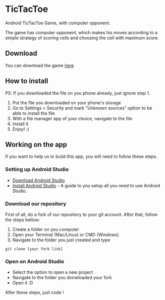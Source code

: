 # TicTacToe

Android TicTacToe Game, with computer opponent.

The game has computer opponent, which makes his moves according to a simple strategy of scoring cells and choosing the cell with maximum score.

## Download
You can download the game [here](http://)

## How to install
PS: If you downloaded the file on you phone already, just ignore step 1.

1. Put the file you downloaded on your phone's storage
2. Go to Settings > Security and mark "Unknown sources" option to be able to install the file
3. With a file manager app of your choice, navigate to the file
4. Install it
5. Enjoy! :)

## Working on the app

If you want to help us to build this app, you will need to follow these steps.

### Setting up Android Studio

* [Download Android Studio](https://developer.android.com/studio/index.html)
* [Install Android Studio](http://www.javaworld.com/article/3095406/android/android-studio-for-beginners-part-1-installation-and-setup.html) - A guide to you setup all you need to use Android Studio.

### Download our repository

First of all, do a fork of our repository to your git account. After that, follow the steps bellow:

1. Create a folder on you computer
2. Open your Terminal (Mac/Linux) or CMD (Windows)
3. Navigate to the folder you just created and type
```
git clone [your fork link]
```

### Open on Android Studio

* Select the option to open a new project
* Navigate to the folder you donwloaded your fork
* Open it :D

After these steps, just code !
